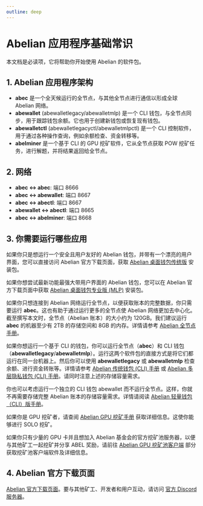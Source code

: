 ```yaml
---
outline: deep
---
```


# Abelian 应用程序基础常识

本文档是必读项，它将帮助你开始使用 Abelian 的软件包。

## 1. Abelian 应用程序架构

- **abec** 是一个全天候运行的全节点，与其他全节点进行通信以形成全球 Abelian 网络。
- **abewallet** (abewalletlegacy/abewalletmlp) 是一个 CLI 钱包，与全节点同步，用于跟踪钱包余额。它也用于创建新钱包或恢复现有钱包。
- **abewalletctl** (abewalletlegacyctl/abewalletmlpctl) 是一个 CLI 控制软件，用于通过各种操作查询，例如余额检查、资金转移等。
- **abelminer** 是一个基于 CLI 的 GPU 挖矿软件，它从全节点获取 POW 挖矿任务，进行解题，并将结果返回给全节点。

## 2. 网络

- **abec <-> abec**: 端口 8666
- **abec <-> abewallet**: 端口 8667
- **abec <-> abectl**: 端口 8667
- **abewallet <-> abectl**: 端口 8665
- **abec <-> abelminer**: 端口 8668

## 3. 你需要运行哪些应用

如果你只是想运行一个安全且用户友好的 Abelian 钱包，并带有一个漂亮的用户界面，您可以直接访问 Abelian 官方下载页面，获取 [Abelian 桌面钱包传统版](/zh/downloads/latest#abelian-桌面钱包传统版) 安装包。

如果你想尝试最新功能最强大带用户界面的 Abelian 钱包，您可以在 Abelian 官方下载页面中获取 [Abelian 桌面钱包专业版 (MLP)](/zh/downloads/latest#abelian-桌面钱包专业版-mlp) 安装包。

如果你只想连接到 Abelian 网络运行全节点，以便获取账本的完整数据，你只需要运行 **abec**。这也有助于通过运行更多的全节点使 Abelian 网络更加去中心化。截至撰写本文时，全节点（Abelian 账本）的大小约为 120GB。我们建议运行 **abec** 的机器至少有 2TB 的存储空间和 8GB 的内存。详情请参考 [Abelian 全节点手册](/zh/guide/cli-full-node)。

如果你想运行一个基于 CLI 的钱包，你可以运行全节点（**abec**）和 CLI 钱包（**abewalletlegacy**/**abewalletmlp**）。运行这两个软件包的直接方式是将它们都运行在同一台机器上。然后你可以使用 **abewalletlegacy** 或 **abewalletmlp** 检查余额、进行资金转账等。详情请参考 [Abelian 传统钱包 (CLI) 手册](/zh/guide/wallet/cli-wallet-legacy) 或 [Abelian 多层隐私钱包 (CLI) 手册](/zh/guide/wallet/cli-wallet-mlp)。请同时注意上述的存储容量需求。

你也可以考虑运行一个独立的 CLI 钱包 abewallet 而不运行全节点。这样，你就不再需要存储完整 Abelian 账本的存储容量需求。详情请阅读 [Abelian 轻量钱包（CLI）版手册](/zh/guide/wallet/cli-wallet-lite)。

如果你是 GPU 挖矿者，请查阅 [Abelian GPU 挖矿手册](/zh/guide/mining/gpu-pool) 获取详细信息。这使你能够进行 SOLO 挖矿。

如果你只有少量的 GPU 卡并且想加入 Abelian 基金会的官方挖矿池服务器，以便与其他矿工一起挖矿并分享 ABEL 奖励，请前往 [Abelian GPU 挖矿池客户端](/zh/downloads/latest#abelian-显卡矿池客户端) 部分获取挖矿池客户端软件及详细信息。

## 4. Abelian 官方下载页面

[Abelian 官方下载页面](/zh/downloads/latest)。要与其他矿工、开发者和用户互动，请访问 [官方 Discord 服务器](https://discord.com/invite/5rrDxP29hx)。
